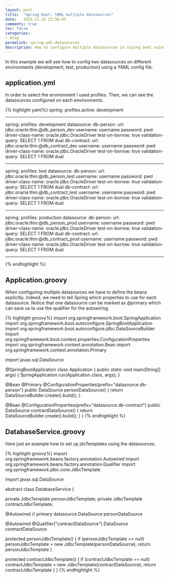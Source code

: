```yaml
---
layout: post
title:  "Spring boot: YAML multiple datasources"
date:   2015-11-22 23:56:45
comments: true
toc: false
categories:
- blog
permalink: spring-yml-datasources
description: How to configure multiple datasources in Srping boot using YAML.
---
```


In this example we will see how to config two datasources on different environments (development, test, production)
using a YAML config file.

## application.yml

In order to select the environment I used profiles. Then, we can see the datasources configured on each
environments.

{% highlight yaml%}
spring:
  profiles.active: development

---
spring:
  profiles: development
datasource:
  db-person:
      url: jdbc:oracle:thin:@db_person_dev
      username: username
      password: pwd
      driver-class-name: oracle.jdbc.OracleDriver
      test-on-borrow: true
      validation-query: SELECT 1 FROM dual
  db-contract:
      url: jdbc:oracle:thin:@db_contract_dev
      username: username
      password: pwd
      driver-class-name: oracle.jdbc.OracleDriver
      test-on-borrow: true
      validation-query: SELECT 1 FROM dual

---

spring:
  profiles: test
datasource:
  db-person:
      url: jdbc:oracle:thin:@db_person_test
      username: username
      password: pwd
      driver-class-name: oracle.jdbc.OracleDriver
      test-on-borrow: true
      validation-query: SELECT 1 FROM dual
  db-contract:
      url: jdbc:oracle:thin:@db_contract_test
      username: username
      password: pwd
      driver-class-name: oracle.jdbc.OracleDriver
      test-on-borrow: true
      validation-query: SELECT 1 FROM dual

---

spring:
  profiles: production
datasource:
  db-person:
      url: jdbc:oracle:thin:@db_person_prod
      username: username
      password: pwd
      driver-class-name: oracle.jdbc.OracleDriver
      test-on-borrow: true
      validation-query: SELECT 1 FROM dual
  db-contract:
      url: jdbc:oracle:thin:@db_contract_prod
      username: username
      password: pwd
      driver-class-name: oracle.jdbc.OracleDriver
      test-on-borrow: true
      validation-query: SELECT 1 FROM dual

---
{% endhighlight %}

## Application.groovy

When configuring multiple datasources we have to define the beans explicitly. Indeed, we need to tell Spring which properties to use for each datasource. Notice that one datasource can be marked as @primary which can save us to use the qualifier
 for the autowiring.

{% highlight groovy%}
import org.springframework.boot.SpringApplication
import org.springframework.boot.autoconfigure.SpringBootApplication
import org.springframework.boot.autoconfigure.jdbc.DataSourceBuilder
import org.springframework.boot.context.properties.ConfigurationProperties
import org.springframework.context.annotation.Bean
import org.springframework.context.annotation.Primary

import javax.sql.DataSource

@SpringBootApplication
class Application {
  public static void main(String[] args) {
    SpringApplication.run(Application.class, args);
  }

  @Bean
  @Primary
  @ConfigurationProperties(prefix="datasource.db-person")
  public DataSource personDataSource() {
    return DataSourceBuilder.create().build();
  }

  @Bean
  @ConfigurationProperties(prefix="datasource.db-contract")
  public DataSource contractDataSource() {
    return DataSourceBuilder.create().build();
  }
}
{% endhighlight %}

## DatabaseService.groovy

Here just an example how to set up jdcTemplates using the datasources.

{% highlight groovy%}
import org.springframework.beans.factory.annotation.Autowired
import org.springframework.beans.factory.annotation.Qualifier
import org.springframework.jdbc.core.JdbcTemplate

import javax.sql.DataSource

abstract class DatabaseService {

  private JdbcTemplate personJdbcTemplate;
  private JdbcTemplate contractJdbcTemplate;

  @Autowired // primary datasource
  DataSource personDataSource

  @Autowired
  @Qualifier("contractDataSource")
  DataSource contractDataSource

  protected personJdbcTemplate() {
    if (personJdbcTemplate == null)
      personJdbcTemplate = new JdbcTemplate(personDataSource);
    return personJdbcTemplate
  }

  protected contractJdbcTemplate() {
    if (contractJdbcTemplate == null)
      contractJdbcTemplate = new JdbcTemplate(contractDataSource);
    return contractJdbcTemplate
  }
}
{% endhighlight %}

